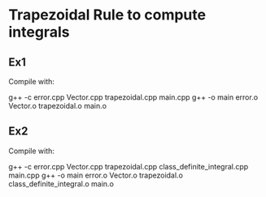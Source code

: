# Trapezoidal Rule to compute integrals

## Ex1
Compile with:

g++ -c error.cpp Vector.cpp trapezoidal.cpp main.cpp
g++ -o main error.o Vector.o trapezoidal.o main.o

## Ex2
Compile with:

g++ -c error.cpp Vector.cpp trapezoidal.cpp class_definite_integral.cpp main.cpp
g++ -o main error.o Vector.o trapezoidal.o class_definite_integral.o main.o
